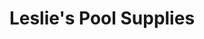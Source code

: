 ---
title: "Leslie's Pool Supplies"
url: /marietta/leslies-pool-supplies-johnson-ferry-road-northeast/
shop: Pool
---